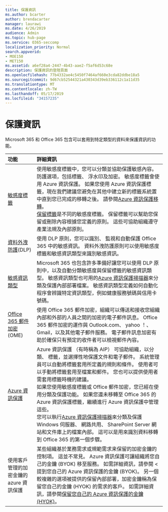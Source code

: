 ```yaml
---
title: 保護資訊
ms.author: bcarter
author: brendacarter
manager: laurawi
ms.date: 4/26/2019
audience: Admin
ms.topic: hub-page
ms.service: O365-seccomp
localization_priority: Normal
search.appverid:
- MOE150
- MET150
ms.assetid: a6ef28a4-2447-4b43-aae2-f5af6d53c68e
description: 保護資訊的登陸頁面
ms.openlocfilehash: 77b4332ae4c5450f7464af660e3cda82ddbe18a5
ms.sourcegitcommit: 9d67cb52544321a430343d39eb336112c1a11d35
ms.translationtype: MT
ms.contentlocale: zh-TW
ms.lasthandoff: 05/17/2019
ms.locfileid: "34157235"
---
```

# <a name="protect-information"></a>保護資訊

Microsoft 365 和 Office 365 包含可以套用到特定類型的資料來保護資訊的功能。


|**功能**|**詳細資訊**|
|:-----|:-----|
|[敏感度標籤](sensitivity-labels.md) <br/> |使用敏感度標籤中，您可以分類並協助保護敏感內容。 防護選項，包括標籤、 浮水印及加密。 敏感度標籤會使用 Azure 資訊保護。 如果您使用 Azure 資訊保護標籤，現在我們建議您避免在其他中建立新的標籤系統置中直到您已完成的移轉之後。 請參閱[Azure 資訊保護移轉](https://docs.microsoft.com/en-us/azure/information-protection/configure-policy-migrate-labels)。 <br/> [保留標籤](retention-policies.md)是不同的敏感度標籤。 保留標籤可以幫助您保留或刪除內容根據您定義的原則。 這些可協助組織遵守產業法規及內部原則。|
|[資料外洩防護](data-loss-prevention-policies.md)(DLP)  <br/> |使用 DLP 原則，您可以識別、 監視和自動保護 Office 365 中的敏感資訊。 資料外洩防護原則可以使用敏感度標籤和敏感資訊類型來識別敏感資訊。 <br/> |
|[敏感資訊類型](what-the-sensitive-information-types-look-for.md) <br/> |Microsoft 365 也包含許多準備好讓您可以使用 DLP 原則中，以及自動分類敏感度與保留標籤的敏感資訊類型。 敏感資訊類型也可用的[Azure 資訊保護掃描器](https://docs.microsoft.com/en-us/azure/information-protection/deploy-aip-scanner)來分類及保護內部部署檔案。 敏感資訊類型定義如何自動化程序會辨識特定資訊類型，例如健康服務號碼與信用卡號碼。   <br/> |
|[Office 365 郵件加密](ome.md)(OME)  <br/> |使用 Office 365 郵件加密，組織可以傳送和接收您組織內部和外部的人員之間的加密的電子郵件訊息。 Office 365 郵件加密的運作與 Outlook.com、 yahoo ！、 Gmail，以及其他電子郵件服務。 電子郵件訊息加密有助於確保只有預定的收件者可以檢視郵件內容。 <br/> |
|[Azure 資訊保護](https://docs.microsoft.com/en-us/azure/information-protection/)<br/> |Azure 資訊保護 （有時稱為 AIP） 可協助組織，以分類、 標籤，並選擇性地保護文件和電子郵件。 系統管理員可以自動將標籤套用所定義的規則和條件。 使用者可以手動將標籤套用至檔案和郵件。 您也可以提供使用者需套用標籤時機的建議。<br/> 如果您使用敏感度標籤或 Office 郵件加密，您已經在使用分類及保護功能。 如果您還未移轉至 Office 365 的 Azure 資訊保護標籤，繼續進行 Azure 資訊保護中管理這些。  <br/>您可以執行[Azure 資訊保護掃描器](https://docs.microsoft.com/en-us/azure/information-protection/deploy-aip-scanner)來分類及保護 Windows 伺服器、 網路共用、 SharePoint Server 網站和文件庫上的檔案內部。 這可以是用來識別資料移轉到 Office 365 的第一個步驟。
|使用客戶管理的加密金鑰的 azure 資訊保護 <br/> |某些組織基於業務需求或規範需求来保留的加密金鑰的控制項。 這並不常見。 Azure 資訊保護可讓組織將您自己的金鑰 (BYOK) 移至服務。 如需詳細資訊，請參閱 <<c0>提到您自己的 Azure 資訊保護的金鑰 (BYOK)。 另一個較複雜的選項被提供的保留內部部署，加密金鑰稱為保留您自己的金鑰 (HYOK) 的需求的客戶。  如需詳細資訊，請參閱[保留您自己的 Azure 資訊保護的金鑰 (HYOK)](https://docs.microsoft.com/en-us/azure/information-protection/configure-adrms-restrictions)。 <br/> |
    


